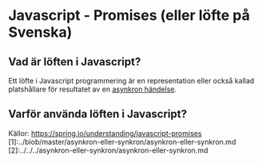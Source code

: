 # Javascript - Promises (eller löfte på Svenska)

## Vad är löften i Javascript?
Ett löfte i Javascript programmering är en representation eller också kallad platshållare för resultatet av en [asynkron händelse](1).

## Varför använda löften i Javascript?







Källor:
https://spring.io/understanding/javascript-promises
[1]:../blob/master/asynkron-eller-synkron/asynkron-eller-synkron.md
[2]:../../../asynkron-eller-synkron/asynkron-eller-synkron.md
